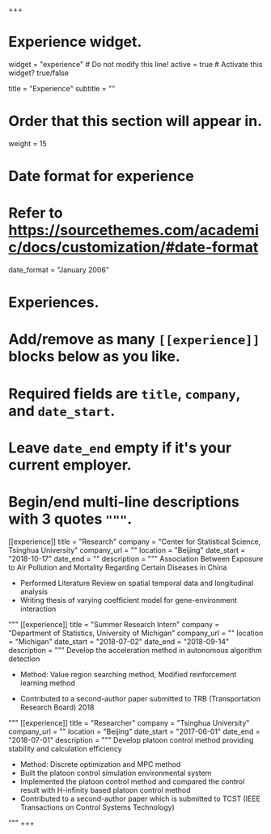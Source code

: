 +++
# Experience widget.
widget = "experience"  # Do not modify this line!
active = true  # Activate this widget? true/false

title = "Experience"
subtitle = ""

# Order that this section will appear in.
weight = 15

# Date format for experience
#   Refer to https://sourcethemes.com/academic/docs/customization/#date-format
date_format = "January 2006"

# Experiences.
#   Add/remove as many `[[experience]]` blocks below as you like.
#   Required fields are `title`, `company`, and `date_start`.
#   Leave `date_end` empty if it's your current employer.
#   Begin/end multi-line descriptions with 3 quotes `"""`.
[[experience]]
  title = "Research"
  company = "Center for Statistical Science, Tsinghua University"
  company_url = ""
  location = "Beijing"
  date_start = "2018-10-17"
  date_end = ""
  description = """
  Association Between Exposure to Air Pollution and Mortality Regarding Certain Diseases in China

  * Performed Literature Review on spatial temporal data and longitudinal analysis
  * Writing thesis of varying coefficient model for gene-environment interaction

"""
[[experience]]
  title = "Summer Research Intern"
  company = "Department of Statistics, University of Michigan"
  company_url = ""
  location = "Michigan"
  date_start = "2018-07-02"
  date_end = "2018-09-14"
  description = """
  Develop the acceleration method in autonomous algorithm detection

  * Method: Value region searching method, Modified reinforcement learning method

  * Contributed to a second-author paper submitted to TRB (Transportation Research Board) 2018

  """
[[experience]]
  title = "Researcher"
  company = "Tsinghua University"
  company_url = ""
  location = "Beijing"
  date_start = "2017-06-01"
  date_end = "2018-07-01"
  description = """
Develop platoon control method providing stability and calculation efficiency

* Method: Discrete optimization and MPC method
*	Built the platoon control simulation environmental system
* Implemented the platoon control method and compared the control result with H-infinity based platoon control method
*	Contributed to a second-author paper which is submitted to TCST (IEEE Transactions on Control Systems Technology)

"""
+++

